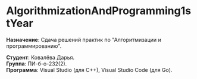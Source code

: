 # AlgorithmizationAndProgramming1stYear
__Назначение__: Сдача решений практик по "Алгоритмизации и программированию".

__Студент__: Ковалёва Дарья.\
__Группа__: ПИ-б-о-232(2).\
__Программа__: Visual Studio (для C++), Visual Studio Code (для Go).
